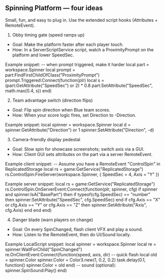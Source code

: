 ## Spinning Platform — four ideas

Small, fun, and easy to plug in. Use the extended script hooks (Attributes + RemoteEvent).

1) Obby timing gate (speed ramps up)
- Goal: Make the platform faster after each player touch.
- How: In a ServerScriptService script, watch a ProximityPrompt on the platform and lower SpeedSec.

Example snippet:
-- when prompt triggered, make it harder
local part = workspace.Spinner
local prompt = part:FindFirstChildOfClass("ProximityPrompt")
prompt.Triggered:Connect(function(plr)
    local s = (part:GetAttribute("SpeedSec") or 2) * 0.8
    part:SetAttribute("SpeedSec", math.max(0.4, s))
end)

2) Team advantage switch (direction flips)
- Goal: Flip spin direction when Blue team scores.
- How: When your score logic fires, set Direction to -Direction.

Example snippet:
local spinner = workspace.Spinner
local d = spinner:GetAttribute("Direction") or 1
spinner:SetAttribute("Direction", -d)

3) Camera-friendly display pedestal
- Goal: Slow spin for showcase screenshots; switch axis via a GUI.
- How: Client GUI sets attributes on the part via a server RemoteEvent.

Example client snippet:
-- Assume you have a RemoteEvent "ControlSpin" in ReplicatedStorage
local rs = game:GetService("ReplicatedStorage")
rs.ControlSpin:FireServer(workspace.Spinner, { SpeedSec = 4, Axis = "Y" })

Example server snippet:
local rs = game:GetService("ReplicatedStorage")
rs.ControlSpin.OnServerEvent:Connect(function(plr, spinner, cfg)
    if spinner and spinner:IsA("BasePart") then
        if typeof(cfg.SpeedSec) == "number" then spinner:SetAttribute("SpeedSec", cfg.SpeedSec) end
        if cfg.Axis == "X" or cfg.Axis == "Y" or cfg.Axis == "Z" then spinner:SetAttribute("Axis", cfg.Axis) end
    end
end)

4) Danger blade (warn players on change)
- Goal: On every SpinChanged, flash client VFX and play a sound.
- How: Listen to the RemoteEvent, then do UI/Sound locally.

Example LocalScript snippet:
local spinner = workspace.Spinner
local re = spinner:WaitForChild("SpinChanged")
re.OnClientEvent:Connect(function(speed, axis, dir)
    -- quick flash
    local old = spinner.Color
    spinner.Color = Color3.new(1, 0.2, 0.2)
    task.delay(0.1, function() spinner.Color = old end)
    -- sound (optional): spinner.SpinSound:Play()
end)